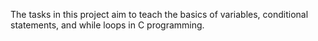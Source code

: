 The tasks in this project aim to teach the basics of variables, conditional statements, and while loops in C programming.

